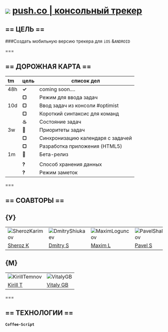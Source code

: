 ![](https://avatars3.githubusercontent.com/u/4658189?s=22) [push.co | консольный трекер](https://github.com/soda-io/push.co) 
===

## == ЦЕЛЬ ==
###Создать мобильную версию трекера для `iOS` &`ANDROID`

===

## == ДОРОЖНАЯ КАРТА ==

|  tm | цель    |  список дел                        |
|:----|---------|------------------------------------|
| 48h | **✓**   | coming soon....                   |
|     | **▢**  | Режим для ввода задач              |
| 10d | **▢**  | Ввод задач из консоли #optimist    |
|     | **▢**  | Короткий синтаксис для команд      |
|     | **♨**  | Состояние задач                    |
| 3w  | **🚩**  | Приоритеты задач                   | 
|     | **▢**  | Синхронизацию календаря с задачей  |
|     | **▢**  | Разработка приложения (HTML5)      |
| 1m  | **🚀**  | Бета-релиз                        |
|     |         |                                   |
|     | **?**   | Способ хранения данных            |
|     | **?**   | Режим заметок                     |

===

## == СОАВТОРЫ ==

## {У}

|                                                                        |                                                                         |                                                                         |                                                                             |                                                                        |                                                                            |                                                                     
|------------------------------------------------------------------------|-------------------------------------------------------------------------|-------------------------------------------------------------------------|-----------------------------------------------------------------------------|------------------------------------------------------------------------|----------------------------------------------------------------------------|
|![SherozKarimov](https://avatars0.githubusercontent.com/u/4226210?s=140) |![DmitryShiukaev](https://avatars3.githubusercontent.com/u/5991448?s=140) |![MaximLoguncov](https://avatars2.githubusercontent.com/u/3838734?s=140)  |  ![PavelShalaginov](https://avatars0.githubusercontent.com/u/3833771?s=140)  | ![ArtemKvadzba](https://avatars3.githubusercontent.com/u/4639509?s=140) |![GeorgeOvchinnikov](https://avatars1.githubusercontent.com/u/6061182?s=140) |   
| [Sheroz K](https://github.com/SherozKarimov)                           |[Dmitry S](https://github.com/DmitryShiukaev)                            |[Maxim L](https://github.com/MaximLoguncov)                              |  [Pavel S](https://github.com/PavelShalaginov)                              | [Artem K](https://github.com/ArtemKvadzba)                             |[George O](https://github.com/GeorgeOvchinnikov)                            |

## {М}

|                                                                      |                                                                  | 
|----------------------------------------------------------------------|------------------------------------------------------------------|
|![KirillTemnov](https://avatars0.githubusercontent.com/u/147170?s=80) |![VitalyGB](https://avatars0.githubusercontent.com/u/842476?s=80) |
|[Kirill T](https://github.com/KirillTemnov)                           |[Vitaly GB](https://github.com/VitalyGB)                          |

===

## == ТЕХНОЛОГИИ ==
 **`Coffee-Script`**
